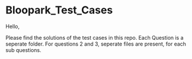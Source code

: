 # Bloopark_Test_Cases

Hello, 

Please find the solutions of the test cases in this repo. 
Each Question is a seperate folder. 
For questions 2 and 3, seperate files are present, for each sub questions. 
